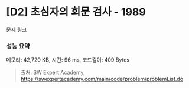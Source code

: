 # [D2] 초심자의 회문 검사 - 1989 

[문제 링크](https://swexpertacademy.com/main/code/problem/problemDetail.do?contestProbId=AV5PyTLqAf4DFAUq) 

### 성능 요약

메모리: 42,720 KB, 시간: 96 ms, 코드길이: 409 Bytes



> 출처: SW Expert Academy, https://swexpertacademy.com/main/code/problem/problemList.do
